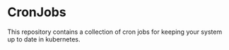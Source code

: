# CronJobs

This repository contains a collection of cron jobs for keeping your system up to date in kubernetes.
